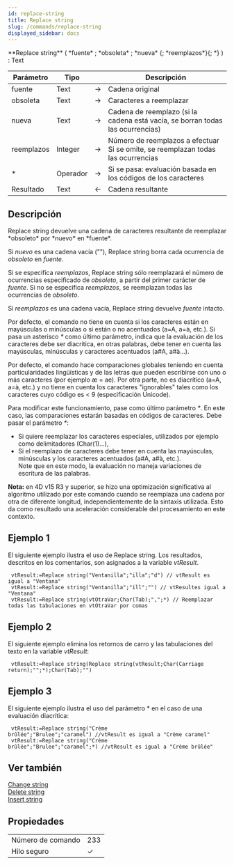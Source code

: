 ```yaml
---
id: replace-string
title: Replace string
slug: /commands/replace-string
displayed_sidebar: docs
---
```


<!--REF #_command_.Replace string.Syntax-->**Replace string** ( *fuente* ; *obsoleta* ; *nueva* {; *reemplazos*}{; *} ) : Text<!-- END REF-->
<!--REF #_command_.Replace string.Params-->
| Parámetro | Tipo |  | Descripción |
| --- | --- | --- | --- |
| fuente | Text | &#8594;  | Cadena original |
| obsoleta | Text | &#8594;  | Caracteres a reemplazar |
| nueva | Text | &#8594;  | Cadena de reemplazo (si la cadena está vacía, se borran todas las ocurrencias) |
| reemplazos | Integer | &#8594;  | Número de reemplazos a efectuar Si se omite, se reemplazan todas las ocurrencias |
| * | Operador | &#8594;  | Si se pasa: evaluación basada en los códigos de los caracteres |
| Resultado | Text | &#8592; | Cadena resultante |

<!-- END REF-->

## Descripción 

<!--REF #_command_.Replace string.Summary-->Replace string devuelve una cadena de caracteres resultante de reemplazar *obsoleto* por *nuevo* en *fuente*.<!-- END REF-->

Si *nuevo* es una cadena vacía (""), Replace string borra cada ocurrencia de *obsoleto* en *fuente*.

Si se especifica *reemplazos*, Replace string sólo reemplazará el número de ocurrencias especificado de *obsoleto*, a partir del primer carácter de *fuente*. Si no se especifica *reemplazos*, se reemplazan todas las ocurrencias de *obsoleto*.

Si *reemplazos* es una cadena vacía, Replace string devuelve *fuente* intacto.

Por defecto, el comando no tiene en cuenta si los caracteres están en mayúsculas o minúsculas o si están o no acentuados (a=A, a=à, etc.). Si pasa un asterisco *\** como último parámetro, indica que la evaluación de los caracteres debe ser diacrítica, en otras palabras, debe tener en cuenta las mayúsculas, minúsculas y caracteres acentuados (a#A, a#à...).   
  
Por defecto, el comando hace comparaciones globales teniendo en cuenta particularidades lingüísticas y de las letras que pueden escribirse con uno o más caracteres (por ejemplo æ = ae). Por otra parte, no es diacrítico (a=A, a=à, etc.) y no tiene en cuenta los caracteres "ignorables" tales como los caracteres cuyo código es < 9 (especificación Unicode).   
  
Para modificar este funcionamiento, pase como último parámetro *\**. En este caso, las comparaciones estarán basadas en códigos de caracteres. Debe pasar el parámetro *\**:

* Si quiere reemplazar los caracteres especiales, utilizados por ejemplo como delimitadores (Char(1)...),
* Si el reemplazo de caracteres debe tener en cuenta las mayúsculas, minúsculas y los caracteres acentuados (a#A, a#à, etc.).  
Note que en este modo, la evaluación no maneja variaciones de escritura de las palabras.

**Nota:** en 4D v15 R3 y superior, se hizo una optimización significativa al algoritmo utilizado por este comando cuando se reemplaza una cadena por otra de diferente longitud, independientemente de la sintaxis utilizada. Esto da como resultado una aceleración considerable del procesamiento en este contexto.

## Ejemplo 1 

El siguiente ejemplo ilustra el uso de Replace string. Los resultados, descritos en los comentarios, son asignados a la variable *vtResult*.

```4d
 vtResult:=Replace string("Ventanilla";"illa";"d") // vtResult es igual a "Ventana"
 vtResult:=Replace string("Ventanilla";"ill";"") // vtResultes igual a "Ventana"
 vtResult:=Replace string(vtOtraVar;Char(Tab);",";*) // Reemplazar todas las tabulaciones en vtOtraVar por comas
```

## Ejemplo 2 

El siguiente ejemplo elimina los retornos de carro y las tabulaciones del texto en la variable *vtResult*:

```4d
 vtResult:=Replace string(Replace string(vtResult;Char(Carriage return);"";*);Char(Tab);"")
```

## Ejemplo 3 

El siguiente ejemplo ilustra el uso del parámetro \* en el caso de una evaluación diacrítica:

```4d
 vtResult:=Replace string("Crème brûlée";"Brulee";"caramel") //vtResult es igual a "Crème caramel"
 vtResult:=Replace string("Crème brûlée";"Brulee";"caramel";*) //vtResult es igual a "Crème brûlée"
```

## Ver también 

[Change string](../commands/change-string)  
[Delete string](../commands/delete-string.md)  
[Insert string](../commands/insert-string)  

## Propiedades

|  |  |
| --- | --- |
| Número de comando | 233 |
| Hilo seguro | &check; |



